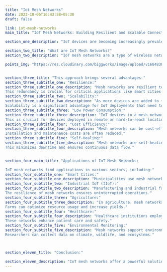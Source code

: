```yaml
---
title: "Iot Mesh Networks"
date: 2023-10-06T16:43:58+05:30
draft: false

link: iot-mesh-networks
main_title: "IoT Mesh Networks: Building Resilient and Scalable Connectivity"

section_one_description: "IoT devices are becoming increasingly prevalent, and their connectivity needs continue to evolve. One solution gaining traction is IoT mesh networks. These networks offer resilient and scalable connectivity, making them ideal for large-scale IoT deployments."

section_two_title: "What are IoT Mesh Networks?"
section_two_description: "IoT mesh networks are a type of wireless network in which each device acts as a node that can relay data to other nodes. Unlike traditional star topologies, mesh networks create interconnected webs of communication."

points_img: "https://res.cloudinary.com/biggworks/image/upload/v1684838348/Group_11544_lwrsg0.png"


section_three_title: "This approach brings several advantages:"
section_three_subtitle_one: "Resilience:"
section_three_subtitle_one_description: "Mesh networks are resilient to single-point failures. If one node goes offline, data can still find alternative routes to its destination.
This redundancy is crucial for critical applications like smart cities and industrial IoT."
section_three_subtitle_two: "Scalability:"
section_three_subtitle_two_description: "As more devices are added to the network, the mesh can dynamically expand without requiring a complex infrastructure overhaul.
Scalability is a significant advantage for IoT deployments that need to accommodate growth."
section_three_subtitle_three: "Low Power Consumption:"
section_three_subtitle_three_description: "IoT devices in a mesh network can often operate at lower power levels, extending battery life.
This is crucial for devices deployed in remote or hard-to-reach locations."
section_three_subtitle_four: "Cost Efficiency:"
section_three_subtitle_four_description: "Mesh networks can be cost-effective as they require fewer infrastructure investments compared to traditional topologies.
Installation and maintenance costs are often reduced."
section_three_subtitle_five: "Self-Healing:"
section_three_subtitle_five_description: "Mesh networks are self-healing. If a node fails or connectivity is disrupted, the network automatically reroutes data through alternative paths.
This minimizes downtime and ensures continuous data flow."


section_four_main_title: "Applications of IoT Mesh Networks:

IoT mesh networks find applications in various sectors, including:"
section_four_subtitle_one: "Smart Cities:"
section_four_subtitle_one_description: "Municipalities use mesh networks for smart lighting, waste management, and environmental monitoring. These networks enable real-time data collection and control."
section_four_subtitle_two: "Industrial IoT (IIoT):"
section_four_subtitle_two_description: "Manufacturing and industrial facilities rely on mesh networks for monitoring equipment and optimizing processes.
The resilience of mesh networks ensures uninterrupted operations."
section_four_subtitle_three: "Agriculture:"
section_four_subtitle_three_description: "In agriculture, mesh networks enable precision farming and remote monitoring of crops and livestock.
Farms can optimize resource usage and increase yields."
section_four_subtitle_four: "Healthcare:"
section_four_subtitle_four_description: "Healthcare institutions employ mesh networks for patient monitoring, asset tracking, and secure data transmission.
These networks enhance patient care and safety."
section_four_subtitle_five: "Environmental Monitoring:"
section_four_subtitle_five_description: "Mesh networks support environmental monitoring in remote locations.
Researchers can collect data on climate, wildlife, and ecosystems."



section_eleven_title: "Conclusion:"

section_eleven_description: "IoT mesh networks offer a powerful solution for building resilient and scalable connectivity in IoT deployments. Their ability to adapt, self-heal, and expand makes them well-suited for various applications, from smart cities to industrial settings and beyond. As the IoT landscape continues to grow, mesh networks will play a crucial role in ensuring reliable and efficient data communication. Their flexibility and cost-efficiency make them a valuable choice for organizations seeking to harness the full potential of IoT technology."
---
```


